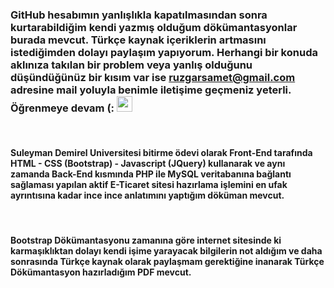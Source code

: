 ### GitHub hesabımın yanlışlıkla kapatılmasından sonra kurtarabildiğim kendi yazmış olduğum dökümantasyonlar burada mevcut. Türkçe kaynak içeriklerin artmasını istediğimden dolayı paylaşım yapıyorum. Herhangi bir konuda aklınıza takılan bir problem veya yanlış olduğunu düşündüğünüz bir kısım var ise ruzgarsamet@gmail.com adresine mail yoluyla benimle iletişime geçmeniz yeterli. Öğrenmeye devam (: <img src="https://media.giphy.com/media/hvRJCLFzcasrR4ia7z/giphy.gif" width="25px">

<br>

#### Suleyman Demirel Universitesi bitirme ödevi olarak Front-End tarafında HTML - CSS (Bootstrap) - Javascript (JQuery) kullanarak ve aynı zamanda Back-End kısmında PHP ile MySQL veritabanına bağlantı sağlaması yapılan aktif E-Ticaret sitesi hazırlama işlemini en ufak ayrıntısına kadar ince ince anlatımını yaptığım döküman mevcut.

<br>

#### Bootstrap Dökümantasyonu zamanına göre internet sitesinde ki karmaşıklıktan dolayı kendi işime yarayacak bilgilerin not aldığım ve daha sonrasında Türkçe kaynak olarak paylaşmam gerektiğine inanarak Türkçe Dökümantasyon hazırladığım PDF mevcut.

